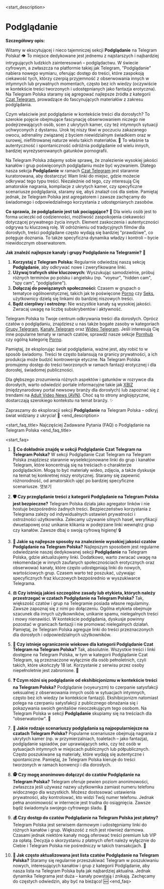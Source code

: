 <start_description>
# Podglądanie

**Szczegółowy opis:**

Witamy w ekscytującej i nieco tajemniczej sekcji **Podglądanie** na Telegram Polska! 👁️ To miejsce dedykowane jest jednemu z najstarszych i najbardziej intrygujących ludzkich zainteresowań – podglądactwu. W świecie cyfrowym, a zwłaszcza na platformie takiej jak Telegram, "Podglądanie" nabiera nowego wymiaru, oferując dostęp do treści, które zaspokoją ciekawość tych, którzy czerpią przyjemność z obserwowania innych w intymnych lub prywatnych momentach, często bez ich wiedzy (oczywiście w kontekście treści tworzonych i udostępnianych jako fantazja erotyczna). Na Telegram Polska staramy się agregować najlepsze źródła z kategorii [Czat Telegram](/czat/), prowadzące do fascynujących materiałów z zakresu podglądania.

Czym właściwie jest podglądanie w kontekście treści dla dorosłych? To szerokie pojęcie obejmujące fascynację obserwowaniem niczego nie podejrzewających osób, scen z ukrytych kamer, czy też intymnych sytuacji uchwyconych z dystansu. Urok tej niszy tkwi w poczuciu zakazanego owocu, adrenaliny związanej z byciem niewidzialnym świadkiem oraz w surowej, niefiltrowanej naturze wielu takich materiałów. 🔞 To właśnie ta autentyczność i spontaniczność odróżnia podglądanie od wielu innych, bardziej wyreżyserowanych gatunków pornografii.

Na Telegram Polska zdajemy sobie sprawę, że znalezienie wysokiej jakości kanałów i grup poświęconych podglądaniu może być wyzwaniem. Dlatego nasza sekcja **Podglądanie** w ramach [Czat Telegram](/czat/) jest starannie kuratorowana, aby dostarczyć Wam linki do miejsc, gdzie możecie odkrywać tego typu treści. Niezależnie od tego, czy interesują Cię amatorskie nagrania, kompilacje z ukrytych kamer, czy specyficzne scenariusze podglądania, staramy się, abyś znalazł coś dla siebie. Pamiętaj jednak, że Telegram Polska jest agregatorem i zawsze zachęcamy do świadomego i odpowiedzialnego korzystania z udostępnianych zasobów.

**Co sprawia, że podglądanie jest tak pociągające?** 🤔
Dla wielu osób jest to forma ucieczki od codzienności, możliwość zaspokojenia ciekawości dotyczącej prywatnego życia innych. Element zaskoczenia i autentyczności odgrywa tu kluczową rolę. W odróżnieniu od tradycyjnych filmów dla dorosłych, treści podglądane często wydają się bardziej "prawdziwe", co potęguje doznania. To także specyficzna dynamika władzy i kontroli – bycie niewidocznym obserwatorem.

**Jak znaleźć najlepsze kanały i grupy Podglądanie na Telegramie?** 🚀
1.  **Korzystaj z Telegram Polska:** Regularnie odwiedzaj naszą sekcję **Podglądanie**, aby odkrywać nowe i zweryfikowane linki.
2.  **Używaj trafnych słów kluczowych:** Wyszukując samodzielnie, próbuj różnych terminów po polsku i angielsku (np. "voyeur", "hidden cam", "spy cam", "podglądane").
3.  **Dołączaj do powiązanych społeczności:** Czasem w grupach o tematyce ogólnoerotycznej, takich jak te poświęcone [Porno](/czat/porno/) czy [Seks](/czat/seks/), użytkownicy dzielą się linkami do bardziej niszowych treści.
4.  **Bądź cierpliwy i ostrożny:** Nie wszystkie kanały są wysokiej jakości. Zwracaj uwagę na liczbę subskrybentów i aktywność.

Telegram Polska to Twoje centrum odkrywania treści dla dorosłych. Oprócz czatów o podglądaniu, znajdziesz u nas także bogate zasoby w kategoriach [Grupy Telegram](/grupy/), [Kanały Telegram](/kanaly/) oraz [Wideo Telegram](/wideo/). Jeśli interesują Cię inne popularne tematy w ramach czatów, sprawdź nasze sekcje [Pornhub](/czat/pornhub/) czy ogólną kategorię [Porno](/czat/porno/).

Pamiętaj, że eksplorując świat podglądania, ważne jest, aby robić to w sposób świadomy. Treści te często balansują na granicy prywatności, a ich produkcja może budzić kontrowersje etyczne. Na Telegram Polska promujemy dostęp do treści tworzonych w ramach fantazji erotycznej i dla dorosłej, świadomej publiczności.

Dla głębszego zrozumienia różnych aspektów i gatunków w rozrywce dla dorosłych, warto odwiedzić portale informacyjne takie jak [XBIZ](https://www.xbiz.com) (międzynarodowy portal newsowy branży dla dorosłych) lub zapoznać się z trendami na [Adult Video News (AVN)](https://avn.com). Choć są to strony anglojęzyczne, dostarczają szerokiego kontekstu na temat branży. ✨

Zapraszamy do eksploracji sekcji **Podglądanie** na Telegram Polska – odkryj świat widziany z ukrycia! 🤫
<end_description>

<start_faq_title>
Najczęściej Zadawane Pytania (FAQ) o Podglądanie na Telegram Polska
<end_faq_title>

<start_faq>
1. **🤔 Co dokładnie znajdę w sekcji Podglądanie Czat Telegram na Telegram Polska?**
W sekcji Podglądanie Czat Telegram na Telegram Polska znajdziesz starannie wyselekcjonowane linki do grup i kanałów Telegram, które koncentrują się na treściach o charakterze podglądackim. Mogą to być materiały wideo, zdjęcia, a także dyskusje na temat tej konkretnej niszy erotycznej. Staramy się zapewnić różnorodność, od amatorskich ujęć po bardziej specyficzne scenariusze. 엿보기

2. **🛡️ Czy przeglądanie treści z kategorii Podglądanie na Telegram Polska jest bezpieczne?**
Telegram Polska działa jako agregator linków i nie hostuje bezpośrednio żadnych treści. Bezpieczeństwo korzystania z Telegrama zależy od indywidualnych ustawień prywatności i ostrożności użytkownika. Zalecamy używanie silnych haseł, weryfikacji dwuetapowej oraz unikanie klikania w podejrzane linki wewnątrz grup czy kanałów. Zawsze dbaj o swoją cyfrową higienę! 🔒

3. **🚀 Jakie są najlepsze sposoby na znalezienie wysokiej jakości czatów Podglądanie na Telegram Polska?**
Najlepszym sposobem jest regularne odwiedzanie naszej dedykowanej sekcji **Podglądanie** na Telegram Polska, gdzie aktualizujemy linki. Dodatkowo, warto zwracać uwagę na rekomendacje w innych zaufanych społecznościach erotycznych oraz obserwować kanały, które często udostępniają linki do nowych, wartościowych grup. Czasem warto też poszukać, używając specyficznych fraz kluczowych bezpośrednio w wyszukiwarce Telegrama.

4. **⚖️ Czy istnieją jakieś szczególne zasady lub etykieta, których należy przestrzegać w czatach Podglądanie na Telegram Polska?**
Tak, większość czatów i grup na Telegramie posiada własne regulaminy. Zawsze zapoznaj się z nimi po dołączeniu. Ogólna etykieta obejmuje szacunek dla innych użytkowników, unikanie spamu, nielegalnych treści i mowy nienawiści. W kontekście podglądania, dyskusje powinny pozostać w granicach fantazji i nie promować nielegalnych działań. Pamiętaj, że Telegram Polska agreguje linki do treści przeznaczonych dla dorosłych i odpowiedzialnych użytkowników.

5. **🔞 Czy istnieje ograniczenie wiekowe dla kategorii Podglądanie Czat Telegram na Telegram Polska?**
Tak, absolutnie. Wszystkie treści i linki dostępne na Telegram Polska, w tym w kategorii Podglądanie Czat Telegram, są przeznaczone wyłącznie dla osób pełnoletnich, czyli takich, które ukończyły 18 lat. Korzystanie z serwisu przez osoby niepełnoletnie jest zabronione. 🚫

6. **❓ Czym różni się podglądanie od ekshibicjonizmu w kontekście treści na Telegram Polska?**
Podglądanie (voyeuryzm) to czerpanie satysfakcji seksualnej z obserwowania innych osób w sytuacjach intymnych, często bez ich wiedzy (w kontekście fantazji). Ekshibicjonizm natomiast polega na czerpaniu satysfakcji z publicznego obnażania się i pokazywania swoich genitaliów nieoczekującym tego osobom. Na Telegram Polska w sekcji **Podglądanie** skupiamy się na treściach dla "obserwatorów". 🧐

7. **🎥 Jakie rodzaje scenariuszy podglądania są najpopularniejsze na czatach Telegram Polska?**
Popularne scenariusze obejmują nagrania z ukrytych kamer (np. w przymierzalniach, toaletach – jako fantazja), podglądanie sąsiadów, par uprawiających seks, czy też osób w sytuacjach intymnych w miejscach publicznych lub półpublicznych. Często poszukiwane są materiały, które wydają się autentyczne i spontaniczne. Pamiętaj, że Telegram Polska kieruje do treści tworzonych w ramach konwencji i dla dorosłych.

8. **🕵️ Czy mogę anonimowo dołączyć do czatów Podglądanie na Telegram Polska?**
Telegram oferuje pewien poziom anonimowości, zwłaszcza jeśli używasz nazwy użytkownika zamiast numeru telefonu widocznego dla wszystkich. Możesz dostosować ustawienia prywatności, aby kontrolować, kto widzi Twój numer telefonu. Jednak pełna anonimowość w internecie jest trudna do osiągnięcia. Zawsze bądź świadomy/a swojego cyfrowego śladu. 👣

9. **💰 Czy dostęp do czatów Podglądanie na Telegram Polska jest płatny?**
Telegram Polska jest serwisem darmowym i udostępniamy linki do różnych kanałów i grup. Większość z nich jest również darmowa. Czasami jednak niektóre kanały mogą oferować treści premium lub VIP za opłatą. Decyzja o skorzystaniu z płatnych ofert należy wyłącznie do Ciebie i Telegram Polska nie pośredniczy w takich transakcjach. 💸

10. **🔄 Jak często aktualizowana jest lista czatów Podglądanie na Telegram Polska?**
Staramy się regularnie przeszukiwać Telegram w poszukiwaniu nowych, interesujących kanałów i grup z kategorii Podglądanie, aby nasza lista na Telegram Polska była jak najbardziej aktualna. Jednak dynamika Telegrama jest duża – kanały powstają i znikają. Zachęcamy do częstych odwiedzin, aby być na bieżąco! 🆕
<end_faq>